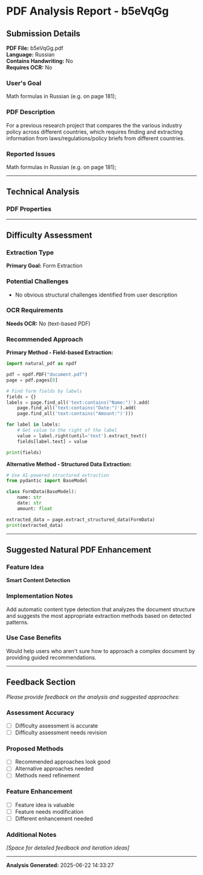 # PDF Analysis Report - b5eVqGg

## Submission Details

**PDF File:** b5eVqGg.pdf  
**Language:** Russian  
**Contains Handwriting:** No  
**Requires OCR:** No

### User's Goal
Math formulas in Russian (e.g. on page 181); 

### PDF Description  
For a previous research project that compares the the various industry policy across different countries, which requires finding and extracting information from laws/regulations/policy briefs from different countries.


### Reported Issues
Math formulas in Russian (e.g. on page 181); 

---

## Technical Analysis

### PDF Properties
---

## Difficulty Assessment

### Extraction Type
**Primary Goal:** Form Extraction

### Potential Challenges
- No obvious structural challenges identified from user description

### OCR Requirements  
**Needs OCR:** No (text-based PDF)

### Recommended Approach
**Primary Method - Field-based Extraction:**
```python
import natural_pdf as npdf

pdf = npdf.PDF("document.pdf")
page = pdf.pages[0]

# Find form fields by labels
fields = {}
labels = page.find_all('text:contains("Name:")').add(
    page.find_all('text:contains("Date:")').add(
    page.find_all('text:contains("Amount:")')))

for label in labels:
    # Get value to the right of the label
    value = label.right(until='text').extract_text()
    fields[label.text] = value

print(fields)
```

**Alternative Method - Structured Data Extraction:**
```python
# Use AI-powered structured extraction
from pydantic import BaseModel

class FormData(BaseModel):
    name: str
    date: str
    amount: float

extracted_data = page.extract_structured_data(FormData)
print(extracted_data)
```
---

## Suggested Natural PDF Enhancement

### Feature Idea
**Smart Content Detection**

### Implementation Notes
Add automatic content type detection that analyzes the document structure and suggests the most appropriate extraction methods based on detected patterns.

### Use Case Benefits
Would help users who aren't sure how to approach a complex document by providing guided recommendations.

---

## Feedback Section

*Please provide feedback on the analysis and suggested approaches:*

### Assessment Accuracy
- [ ] Difficulty assessment is accurate
- [ ] Difficulty assessment needs revision

### Proposed Methods
- [ ] Recommended approaches look good
- [ ] Alternative approaches needed
- [ ] Methods need refinement

### Feature Enhancement
- [ ] Feature idea is valuable
- [ ] Feature needs modification  
- [ ] Different enhancement needed

### Additional Notes
*[Space for detailed feedback and iteration ideas]*

---

**Analysis Generated:** 2025-06-22 14:33:27
